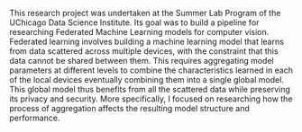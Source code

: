 This research project was undertaken at the Summer Lab Program of the UChicago Data Science Institute. Its goal was to build a pipeline for researching Federated Machine Learning models for computer vision. Federated learning involves building a machine learning model that learns from data scattered across multiple devices, with the constraint that this data cannot be shared between them. This requires aggregating model parameters at different levels to combine the characteristics learned in each of the local devices eventually combining them into a single global model. This global model thus benefits from all the scattered data while preserving its privacy and security. More specifically, I focused on researching how the process of aggregation affects the resulting model structure and performance. 
